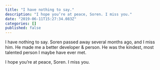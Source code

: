 ```yaml
---
title: "I have nothing to say."
description: "I hope you’re at peace, Soren. I miss you."
date: "2019-06-11T15:27:34.083Z"
categories: []
published: false
---
```


I have nothing to say. Soren passed away several months ago, and I miss him. He made me a better developer & person. He was the kindest, most talented person I maybe have ever met.

I hope you’re at peace, Soren. I miss you.

